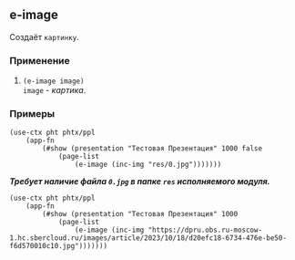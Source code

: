 ## e-image
Создаёт `картинку`.

### Применение

1. `(e-image image)`<br>
`image` - _картика_.

### Примеры

```pihta
(use-ctx pht phtx/ppl
    (app-fn
        (#show (presentation "Тестовая Презентация" 1000 false
            (page-list
                (e-image (inc-img "res/0.jpg")))))))
```
***Требует наличие файла `0.jpg` в папке `res` исполняемого модуля.***

```pihta
(use-ctx pht phtx/ppl
    (app-fn
        (#show (presentation "Тестовая Презентация" 1000
            (page-list
                (e-image (inc-img "https://dpru.obs.ru-moscow-1.hc.sbercloud.ru/images/article/2023/10/18/d20efc18-6734-476e-be50-f6d570010c10.jpg")))))))
```